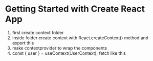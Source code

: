 # Getting Started with Create React App

1) first create context folder
2) inside folder create context with React.createContext() method and export this
3) make contextprovider to wrap the components
3)  const { user } = useContext(UserContext); fetch like this
